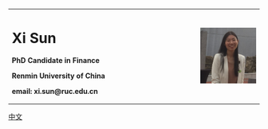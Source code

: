 <table>
  <tr>
    <td width="75%">
      <h1>Xi Sun</h1>
      <p><b>PhD Candidate in Finance</b></p>
      <p><b>Renmin University of China </b></p>
      <p><b>email: xi.sun@ruc.edu.cn</b></p>
      <p><b></b></p>
    </td>
    <td width="25%">
      <img src="/WWII.jpg" width="100%">   
    </td>
  </tr>
</table>
<a href="/index_cn.html">中文</a>
